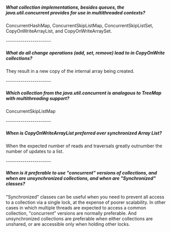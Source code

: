 <h5>What collection implementations, besides queues, the java.util.concurrent provides for use in multithreaded contexts?</h5>
<p>ConcurrentHashMap, ConcurrentSkipListMap, ConcurrentSkipListSet, CopyOnWriteArrayList, and CopyOnWriteArraySet.</p>
----------------------
<h5>What do all change operations (add, set, remove) lead to in CopyOnWrite collections?</h5>
<p>They result in a new copy of the internal array being created.</p>
----------------------
<h5>Which collection from the java.util.concurrent is analogous to TreeMap with multithreading support?</h5>
<p>ConcurrentSkipListMap<K, V></p>
----------------------
<h5>When is CopyOnWriteArrayList preferred over synchronized Array List?</h5>
<p>When the expected number of reads and traversals greatly outnumber the number of updates to a list.</p>
----------------------
<h5>When is it preferable to use "concurrent" versions of collections, and when are unsynchronized collections, and when are "Synchronized" classes?</h5>
<p>"Synchronized" classes can be useful when you need to prevent all access to a collection via a single lock, 
at the expense of poorer scalability. In other cases in which multiple threads are expected to access a common collection, 
"concurrent" versions are normally preferable. And unsynchronized collections are preferable when either collections are unshared, or are accessible only when holding other locks.</p>